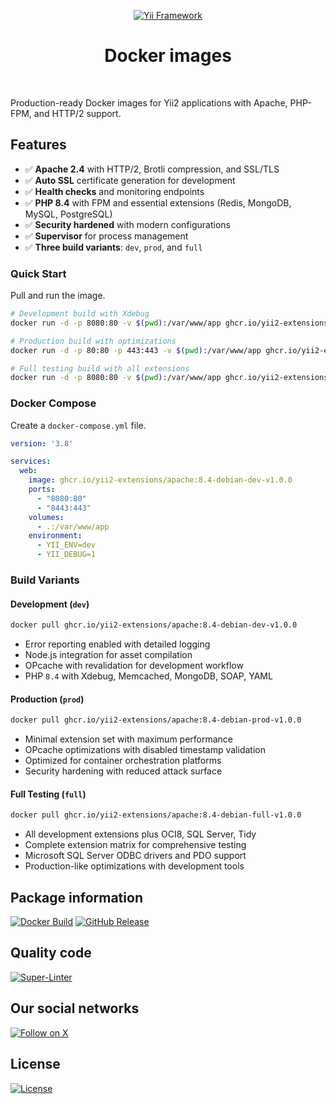 <!-- markdownlint-disable MD041 -->
<p align="center">
    <a href="https://github.com/yii2-extensions/template" target="_blank">
        <img src="https://www.yiiframework.com/image/yii_logo_light.svg" alt="Yii Framework">
    </a>
    <h1 align="center">Docker images</h1>
    <br>
</p>
<!-- markdownlint-enable MD041 -->

Production-ready Docker images for Yii2 applications with Apache, PHP-FPM, and HTTP/2 support.

## Features

- ✅ **Apache 2.4** with HTTP/2, Brotli compression, and SSL/TLS
- ✅ **Auto SSL** certificate generation for development
- ✅ **Health checks** and monitoring endpoints
- ✅ **PHP 8.4** with FPM and essential extensions (Redis, MongoDB, MySQL, PostgreSQL)
- ✅ **Security hardened** with modern configurations
- ✅ **Supervisor** for process management
- ✅ **Three build variants**: `dev`, `prod`, and `full`

### Quick Start

Pull and run the image.

```bash
# Development build with Xdebug
docker run -d -p 8080:80 -v $(pwd):/var/www/app ghcr.io/yii2-extensions/apache:8.4-debian-dev-v1.0.0

# Production build with optimizations
docker run -d -p 80:80 -p 443:443 -v $(pwd):/var/www/app ghcr.io/yii2-extensions/apache:8.4-debian-prod-v1.0.0

# Full testing build with all extensions
docker run -d -p 8080:80 -v $(pwd):/var/www/app ghcr.io/yii2-extensions/apache:8.4-debian-full-v1.0.0
```

### Docker Compose

Create a `docker-compose.yml` file.

<!-- editorconfig-checker-disable -->
<!-- prettier-ignore-start -->
```yaml
version: '3.8'

services:
  web:
    image: ghcr.io/yii2-extensions/apache:8.4-debian-dev-v1.0.0
    ports:
      - "8080:80"
      - "8443:443"
    volumes:
      - .:/var/www/app
    environment:
      - YII_ENV=dev
      - YII_DEBUG=1
```
<!-- prettier-ignore-end -->
<!-- editorconfig-checker-enable -->

### Build Variants

#### Development (`dev`)

```bash
docker pull ghcr.io/yii2-extensions/apache:8.4-debian-dev-v1.0.0
```

- Error reporting enabled with detailed logging
- Node.js integration for asset compilation
- OPcache with revalidation for development workflow
- PHP `8.4` with Xdebug, Memcached, MongoDB, SOAP, YAML

#### Production (`prod`)

```bash
docker pull ghcr.io/yii2-extensions/apache:8.4-debian-prod-v1.0.0
```

- Minimal extension set with maximum performance
- OPcache optimizations with disabled timestamp validation
- Optimized for container orchestration platforms
- Security hardening with reduced attack surface

#### Full Testing (`full`)

```bash
docker pull ghcr.io/yii2-extensions/apache:8.4-debian-full-v1.0.0
```

- All development extensions plus OCI8, SQL Server, Tidy
- Complete extension matrix for comprehensive testing
- Microsoft SQL Server ODBC drivers and PDO support
- Production-like optimizations with development tools

## Package information

[![Docker Build](https://img.shields.io/github/actions/workflow/status/yii2-extensions/docker-images/build.yml?style=for-the-badge&logo=docker&logoColor=white&label=Docker%20Build)](https://github.com/yii2-extensions/docker-images/actions/workflows/build.yml)
[![GitHub Release](https://img.shields.io/github/v/release/yii2-extensions/docker-images?style=for-the-badge&logo=git&logoColor=white&label=Release)](https://github.com/yii2-extensions/docker-images/releases)

## Quality code

[![Super-Linter](https://img.shields.io/github/actions/workflow/status/yii2-extensions/docker-images/linter.yml?style=for-the-badge&label=Super-Linter&logo=github)](https://github.com/yii2-extensions/docker-images/actions/workflows/linter.yml)

## Our social networks

[![Follow on X](https://img.shields.io/badge/-Follow%20on%20X-1DA1F2.svg?style=for-the-badge&logo=x&logoColor=white&labelColor=000000)](https://x.com/Terabytesoftw)

## License

[![License](https://img.shields.io/badge/License-BSD--3--Clause-brightgreen.svg?style=for-the-badge&logo=opensourceinitiative&logoColor=white&labelColor=555555)](LICENSE)
